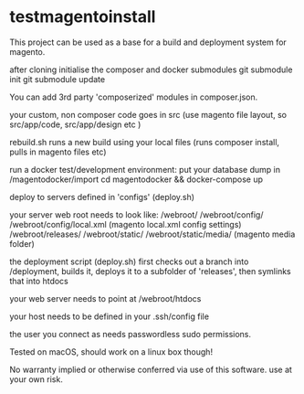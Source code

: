 # testmagentoinstall
This project can be used as a base for a build and deployment system for magento.

after cloning initialise the composer and docker submodules
  git submodule init
  git submodule update

You can add 3rd party 'composerized' modules in composer.json.

your custom, non composer code goes in src (use magento file layout, so src/app/code, src/app/design etc )

rebuild.sh runs a new build using your local files (runs composer install, pulls in magento files etc)

run a docker test/development environment:
    put your database dump in /magentodocker/import
    cd magentodocker && docker-compose up

deploy to servers defined in 'configs' (deploy.sh)

  your server web root needs to look like:
  /webroot/
  /webroot/config/
  /webroot/config/local.xml (magento local.xml config settings)
  /webroot/releases/
  /webroot/static/
  /webroot/static/media/ (magento media folder)

  the deployment script (deploy.sh) first checks out a branch into /deployment, builds it, deploys it to a subfolder of 'releases', then symlinks that into htdocs

  your web server needs to point at /webroot/htdocs

  your host needs to be defined in your .ssh/config file

  the user you connect as needs passwordless sudo permissions.

Tested on macOS, should work on a linux box though!

No warranty implied or otherwise conferred via use of this software.  use at your own risk.
